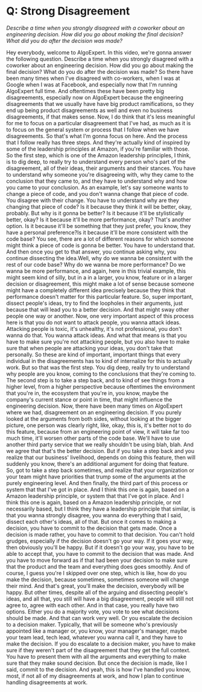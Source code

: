 # Q: Strong Disagreement


*Describe a time when you strongly disagreed with a coworker about an engineering decision. How did you go about making the final decision? What did you do after the decision was made?*


Hey everybody, welcome to AlgoExpert.
In this video, we're gonna answer the following question.
Describe a time when you strongly disagreed with a coworker about an engineering decision.
How did you go about making the final decision?
What do you do after the decision was made?
So there have been many times when I've disagreed with co-workers, when I was at Google when I was at Facebook, and especially now that I'm running AlgoExpert full time.
And oftentimes these have been pretty big disagreements, especially now on AlgoExpert because the engineering disagreements that we usually have have big product ramifications, so they end up being product disagreements as well and even no business disagreements, if that makes sense.
Now, I do think that it's less meaningful for me to focus on a particular disagreement that I've had, as much as it is to focus on the general system or process that I follow when we have disagreements.
So that's what I'm gonna focus on here.
And the process that I follow really has three steps.
And they're actually kind of inspired by some of the leadership principles at Amazon, if you're familiar with those.
So the first step, which is one of the Amazon leadership principles, I think, is to dig deep, to really try to understand every person who's part of the disagreement, all of their ideas, their arguments and their stances.
You have to understand why someone you're disagreeing with, why they came to the conclusion that they came to, and they have to understand why and how you came to your conclusion.
As an example, let's say someone wants to change a piece of code, and you don't wanna change that piece of code.
You disagree with their change.
You have to understand why are they changing that piece of code?
Is it because they think it will be better, okay, probably.
But why is it gonna be better?
Is it because it'll be stylistically better, okay?
Is it because it'll be more performance, okay?
That's another option.
Is it because it'll be something that they just prefer, you know, they have a personal preference?Is it because it'll be more consistent with the code base?
You see, there are a lot of different reasons for which someone might think a piece of code is gonna be better.
You have to understand that.
And then once you get to that answer, you continue asking why, you continue dissecting the idea.Well, why do we wanna be consistent with the rest of our code base?
Why do we wanna be more performance?
Do we wanna be more performance, and again, here in this trivial example, this might seem kind of silly, but in a in a larger, you know, feature or in a larger decision or disagreement, this might make a lot of sense because someone might have a completely different idea precisely because they think that performance doesn't matter for this particular feature.
So, super important, dissect people's ideas, try to find the loopholes in their arguments, just because that will lead you to a better decision.
And that might sway other people one way or another.
Now, one very important aspect of this process here is that you do not want to attack people, you wanna attack ideas.
Attacking people is toxic, it's unhealthy, it's not professional, you don't wanna do that.
You wanna attack ideas.
And what that means is that you have to make sure you're not attacking people, but you also have to make sure that when people are attacking your ideas, you don't take that personally.
So these are kind of important, important things that every individual in the disagreements has to kind of internalize for this to actually work.
But so that was the first step.
You dig deep, really try to understand why people are you know, coming to the conclusions that they're coming to.
The second step is to take a step back, and to kind of see things from a higher level, from a higher perspective because oftentimes the environment that you're in, the ecosystem that you're in, you know, maybe the company's current stance or point in time, that might influence the engineering decision.
Now, there have been many times on AlgoExpert where we had, disagreement on an engineering decision.
If you purely looked at the arguments from both sides, without looking at the bigger picture, one person was clearly right, like, okay, this is, it's better not to do this feature, because from an engineering point of view, it will take far too much time, it'll worsen other parts of the code base.
We'll have to use another third party service that we really shouldn't be using blah, blah.
And we agree that that's the better decision.
But if you take a step back and you realize that our business' livelihood, depends on doing this feature, then will suddenly you know, there's an additional argument for doing that feature. 
So, got to take a step back sometimes, and realize that your organization or your team might have priorities that trump some of the arguments at the purely engineering level.
And then finally, the third part of this process or system that that I've got in place.
And I think this one is again, based on a Amazon leadership principle, or system that that I've got in place.
And I think this one is again, based on a Amazon leadership principle, or not necessarily based, but I think they have a leadership principle that similar, is that you wanna strongly disagree, you wanna do everything that I said, dissect each other's ideas, all of that.
But once it comes to making a decision, you have to commit to the decision that gets made.
Once a decision is made rather, you have to commit to that decision.
You can't hold grudges, especially if the decision doesn't go your way.
If it goes your way, then obviously you'll be happy.
But if it doesn't go your way, you have to be able to accept that, you have to commit to the decision that was made.
And you have to move forward as if that had been your decision to make sure that the product and the team and everything does goes smoothly.
And of course, I guess you're I skipped over one step, which is like, how do you make the decision, because sometimes, sometimes someone will change their mind.
And that's great, you'll make the decision, everybody will be happy.
But other times, despite all of the arguing and dissecting people's ideas, and all that, you still will have a big disagreement, people will still not agree to, agree with each other.
And in that case, you really have two options.
Either you do a majority vote, you vote to see what decisions should be made.
And that can work very well.
Or you escalate the decision to a decision maker.
Typically, that will be someone who's previously appointed like a manager or, you know, your manager's manager, maybe your team lead, tech lead, whatever you wanna call it, and they have to make the decision.
If you do escalate to a decision maker, you have to make sure if they weren't part of the disagreement that they get the full context.
You have to present them with all the arguments and everything to make sure that they make sound decision.
But once the decision is made, like I said, commit to the decision.
And yeah, this is how I've handled you know, most, if not all of my disagreements at work, and how I plan to continue handling disagreements at work.